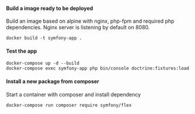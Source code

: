 #### Build a image ready to be deployed
Build an image based on alpine with nginx, php-fpm and required php dependencies.
Nginx server is listening by default on 8080.

	docker build -t symfony-app .

#### Test the app

	docker-compose up -d --build
	docker-compose exec symfony-app php bin/console doctrine:fixtures:load

#### Install a new package from composer
Start a container with composer and install dependency

    docker-compose run composer require symfony/flex
